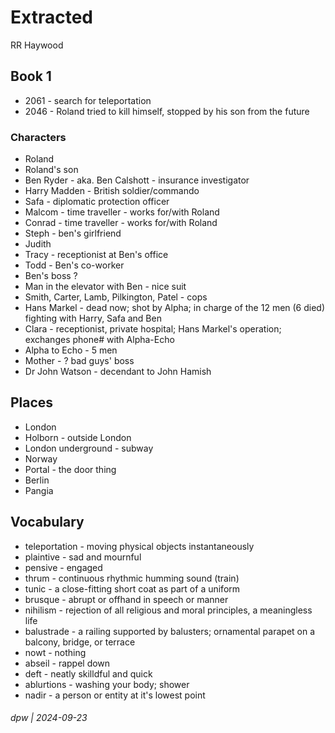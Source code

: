 # Extracted

RR Haywood

## Book 1

* 2061 - search for teleportation
* 2046 - Roland tried to kill himself, stopped by his son from the future


### Characters

* Roland
* Roland's son
* Ben Ryder - aka. Ben Calshott - insurance investigator
* Harry Madden - British soldier/commando
* Safa - diplomatic protection officer
* Malcom - time traveller - works for/with Roland
* Conrad - time traveller - works for/with Roland
* Steph - ben's girlfriend
* Judith
* Tracy - receptionist at Ben's office
* Todd - Ben's co-worker
* Ben's boss ?
* Man in the elevator with Ben - nice suit
* Smith, Carter, Lamb, Pilkington, Patel - cops
* Hans Markel - dead now; shot by Alpha; in charge of the 12 men (6 died) fighting with Harry, Safa and Ben
* Clara - receptionist, private hospital; Hans Markel's operation; exchanges phone# with Alpha-Echo
* Alpha to Echo - 5 men
* Mother - ? bad guys' boss
* Dr John Watson - decendant to John Hamish

## Places

* London
* Holborn - outside London
* London underground - subway
* Norway
* Portal - the door thing
* Berlin
* Pangia


## Vocabulary

* teleportation - moving physical objects instantaneously
* plaintive - sad and mournful
* pensive - engaged
* thrum - continuous rhythmic humming sound (train)
* tunic - a close-fitting short coat as part of a uniform
* brusque - abrupt or offhand in speech or manner
* nihilism - rejection of all religious and moral principles, a meaningless life
* balustrade - a railing supported by balusters; ornamental parapet on a balcony, bridge, or terrace
* nowt - nothing
* abseil - rappel down
* deft - neatly skilldful and quick
* ablurtions - washing your body; shower
* nadir - a person or entity at it's lowest point


###### dpw | 2024-09-23

